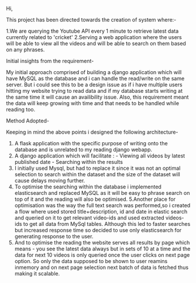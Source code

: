Hi,

This project has been directed towards the creation of system where:-

1.We are querying the Youtube API every 1 minute to retrieve latest data currently related to 'cricket'
2.Serving a web application where the users will be able to view all the videos and will be able to search on them based on any phrases.

Initial insights from the requirement-

My initial approach comprised of building a django application which will have MySQL as the database and i can handle the read/write on the same server.
But i could see this to be a design issue as if i have multiple users hitting my website trying to read data and if my database starts writing at the same time it will cause an availibility issue.
Also, this requirement meant the data will keep growing with time and that needs to be handled while reading too.

Method Adopted-

Keeping in mind the above points i designed the following architecture-

1. A flask application with the specific purpose of writing onto the database and is unrelated to my reading django webapp.
2. A django application which will facilitate :
        - Viewing all videos by latest published date
        - Searching within the results
3. I initially used Mysql, but had to replace it since it was not an optimal selection to search within the dataset and the size of the dataset will cause delays moving further.
4. To optimise the searching within the database i implemented elasticsearch and replaced MySQL as it will be easy to phrase search on top of it and the reading will also be optimised.
5.Another place for optimisation was the way the full text search was performed,so i created a flow where used stored title+description, id and date in elastic search and queried on it to get relevant video-ids and used extracted videos-ids to get all data from MySql tables. Although this led to faster searches but increased response time so decided to use only elasticsearch for generating response to the user.
6. And to optimise the reading the website serves all results by page which means - you see the latest data always but in sets of 10 at a time and the data for next 10 videos is only queried once the user clicks on next page option. So only the data supposed to be shown to user reamins inmemory and on next page selection next batch of data is fetched thus making it scalable.
